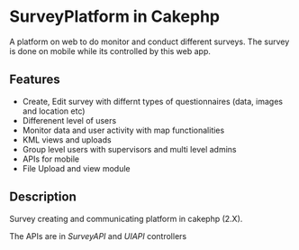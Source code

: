 # SurveyPlatform in Cakephp

A platform on web to do monitor and conduct different surveys. The survey is done on mobile while its controlled by this web app.


## Features

* Create, Edit survey with differnt types of questionnaires (data, images and location etc)
* Differenent level of users
* Monitor data and user activity with map functionalities
* KML views and uploads
* Group level users with supervisors and multi level admins
* APIs for mobile 
* File Upload and view module

## Description

Survey creating and communicating platform in cakephp (2.X). 

The APIs are in *SurveyAPI* and *UIAPI* controllers